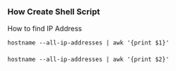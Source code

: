 ### How Create Shell Script
How to find IP Address

    hostname --all-ip-addresses | awk '{print $1}'
####
    hostname --all-ip-addresses | awk '{print $2}'
